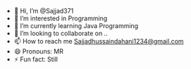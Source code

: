 - 👋 Hi, I’m @Sajjad371
- 👀 I’m interested in Programming
- 🌱 I’m currently learning Java Programming
- 💞️ I’m looking to collaborate on ..
- 📫 How to reach me Sajjadhussaindahani1234@gmail.com
- 😄 Pronouns: MR
- ⚡ Fun fact: Still 

<!---
Sajjad371/Sajjad371 is a ✨ special ✨ repository because its `README.md` (this file) appears on your GitHub profile.
You can click the Preview link to take a look at your changes.
--->
